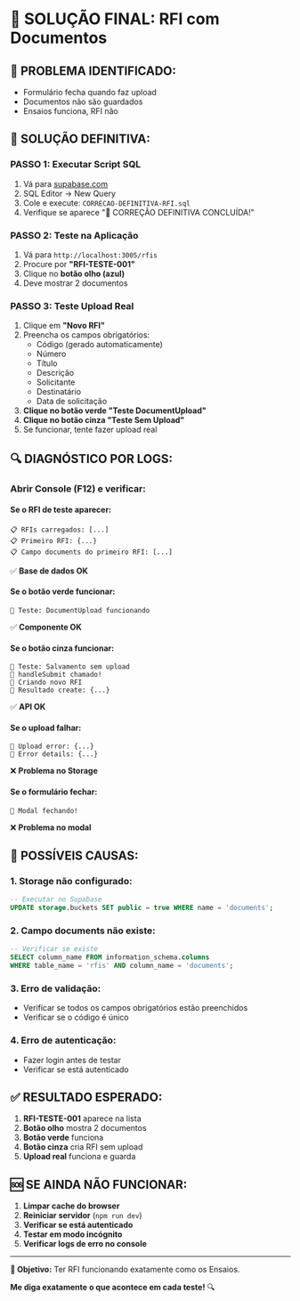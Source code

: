 # 🎯 SOLUÇÃO FINAL: RFI com Documentos

## 🚨 **PROBLEMA IDENTIFICADO:**
- Formulário fecha quando faz upload
- Documentos não são guardados
- Ensaios funciona, RFI não

## 🔧 **SOLUÇÃO DEFINITIVA:**

### **PASSO 1: Executar Script SQL**
1. Vá para [supabase.com](https://supabase.com)
2. SQL Editor → New Query
3. Cole e execute: `CORRECAO-DEFINITIVA-RFI.sql`
4. Verifique se aparece "🎉 CORREÇÃO DEFINITIVA CONCLUÍDA!"

### **PASSO 2: Teste na Aplicação**
1. Vá para `http://localhost:3005/rfis`
2. Procure por **"RFI-TESTE-001"**
3. Clique no **botão olho (azul)**
4. Deve mostrar 2 documentos

### **PASSO 3: Teste Upload Real**
1. Clique em **"Novo RFI"**
2. Preencha os campos obrigatórios:
   - Código (gerado automaticamente)
   - Número
   - Título
   - Descrição
   - Solicitante
   - Destinatário
   - Data de solicitação
3. **Clique no botão verde "Teste DocumentUpload"**
4. **Clique no botão cinza "Teste Sem Upload"**
5. Se funcionar, tente fazer upload real

## 🔍 **DIAGNÓSTICO POR LOGS:**

### **Abrir Console (F12) e verificar:**

#### **Se o RFI de teste aparecer:**
```
📋 RFIs carregados: [...]
📋 Primeiro RFI: {...}
📋 Campo documents do primeiro RFI: [...]
```
✅ **Base de dados OK**

#### **Se o botão verde funcionar:**
```
🧪 Teste: DocumentUpload funcionando
```
✅ **Componente OK**

#### **Se o botão cinza funcionar:**
```
🧪 Teste: Salvamento sem upload
🚀 handleSubmit chamado!
🚀 Criando novo RFI
🚀 Resultado create: {...}
```
✅ **API OK**

#### **Se o upload falhar:**
```
📁 Upload error: {...}
📁 Error details: {...}
```
❌ **Problema no Storage**

#### **Se o formulário fechar:**
```
🚨 Modal fechando!
```
❌ **Problema no modal**

## 🚨 **POSSÍVEIS CAUSAS:**

### **1. Storage não configurado:**
```sql
-- Executar no Supabase
UPDATE storage.buckets SET public = true WHERE name = 'documents';
```

### **2. Campo documents não existe:**
```sql
-- Verificar se existe
SELECT column_name FROM information_schema.columns 
WHERE table_name = 'rfis' AND column_name = 'documents';
```

### **3. Erro de validação:**
- Verificar se todos os campos obrigatórios estão preenchidos
- Verificar se o código é único

### **4. Erro de autenticação:**
- Fazer login antes de testar
- Verificar se está autenticado

## ✅ **RESULTADO ESPERADO:**

1. **RFI-TESTE-001** aparece na lista
2. **Botão olho** mostra 2 documentos
3. **Botão verde** funciona
4. **Botão cinza** cria RFI sem upload
5. **Upload real** funciona e guarda

## 🆘 **SE AINDA NÃO FUNCIONAR:**

1. **Limpar cache do browser**
2. **Reiniciar servidor** (`npm run dev`)
3. **Verificar se está autenticado**
4. **Testar em modo incógnito**
5. **Verificar logs de erro no console**

---

**🎯 Objetivo:** Ter RFI funcionando exatamente como os Ensaios.

**Me diga exatamente o que acontece em cada teste!** 🔍 